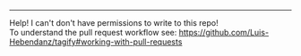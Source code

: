 ------
Help! I can't don't have permissions to write to this repo!  
To understand the pull request workflow see: https://github.com/Luis-Hebendanz/tagify#working-with-pull-requests


